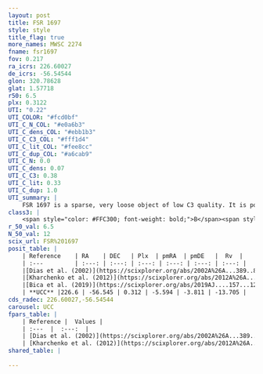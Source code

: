 ```yaml
---
layout: post
title: FSR 1697
style: style
title_flag: true
more_names: MWSC 2274
fname: fsr1697
fov: 0.217
ra_icrs: 226.60027
de_icrs: -56.54544
glon: 320.78628
glat: 1.57718
r50: 6.5
plx: 0.3122
UTI: "0.22"
UTI_COLOR: "#fcd0bf"
UTI_C_N_COL: "#e0a6b3"
UTI_C_dens_COL: "#ebb1b3"
UTI_C_C3_COL: "#fff1d4"
UTI_C_lit_COL: "#fee8cc"
UTI_C_dup_COL: "#a6cab9"
UTI_C_N: 0.0
UTI_C_dens: 0.07
UTI_C_C3: 0.38
UTI_C_lit: 0.33
UTI_C_dup: 1.0
UTI_summary: |
    FSR 1697 is a sparse, very loose object of low C3 quality. It is poorly studied in the literature, with no articles listed in the last 6 years.<br><br><span style="color: #99180f; font-weight: bold;">Warning: </span>contains less than 25 stars with <i>P>0.5</i> estimated.
class3: |
    <span style="color: #FFC300; font-weight: bold;">B</span><span style="color: red; font-weight: bold;">C</span>
r_50_val: 6.5
N_50_val: 12
scix_url: FSR%201697
posit_table: |
    | Reference    | RA    | DEC   | Plx  | pmRA  | pmDE   |  Rv  |
    | :---         | :---: | :---: | :---: | :---: | :---: | :---: |
    |[Dias et al. (2002)](https://scixplorer.org/abs/2002A%26A...389..871D) | 226.675 | -56.533 | -- | -14.75 | -0.25 | -- |
    |[Kharchenko et al. (2012)](https://scixplorer.org/abs/2012A%26A...543A.156K) | 226.675 | -56.517 | -- | -7.03 | 2.14 | -- |
    |[Bica et al. (2019)](https://scixplorer.org/abs/2019AJ....157...12B) | 226.672 | -56.533 | -- | -- | -- | -- |
    | **UCC** |226.6 | -56.545 | 0.312 | -5.594 | -3.811 | -13.705 | 
cds_radec: 226.60027,-56.54544
carousel: UCC
fpars_table: |
    | Reference |  Values |
    | :---  |  :---:  |
    | [Dias et al. (2002)](https://scixplorer.org/abs/2002A%26A...389..871D) | `E(B-V)=0.625, Dist=912.0, Age=8.06` |
    | [Kharchenko et al. (2012)](https://scixplorer.org/abs/2012A%26A...543A.156K) | `e_bv=0.625, distance=912, log_age=8.06` |
shared_table: |
    
---
```

